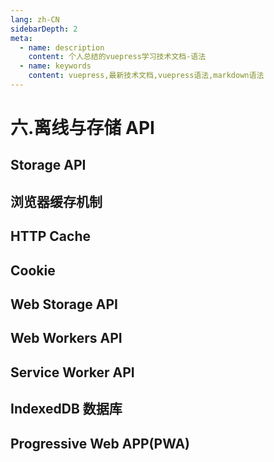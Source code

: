 ```yaml
---
lang: zh-CN
sidebarDepth: 2
meta:
  - name: description
    content: 个人总结的vuepress学习技术文档-语法
  - name: keywords
    content: vuepress,最新技术文档,vuepress语法,markdown语法
---
```


# 六.离线与存储 API

## Storage API

## 浏览器缓存机制

## HTTP Cache

## Cookie

## Web Storage API

## Web Workers API

## Service Worker API

## IndexedDB 数据库

## Progressive Web APP(PWA)
